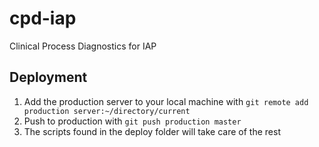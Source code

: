 # cpd-iap
Clinical Process Diagnostics for IAP

## Deployment 
1. Add the production server to your local machine with `git remote add production server:~/directory/current`
2. Push to production with `git push production master`
3. The scripts found in the deploy folder will take care of the rest
